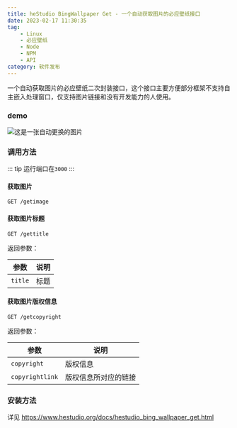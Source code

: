 ```yaml
---
title: heStudio BingWallpaper Get - 一个自动获取图片的必应壁纸接口
date: 2023-02-17 11:30:35
tag: 
    - Linux
    - 必应壁纸
    - Node
    - NPM
    - API
category: 软件发布
---
```


一个自动获取图片的必应壁纸二次封装接口，这个接口主要方便部分框架不支持自主嵌入处理窗口，仅支持图片链接和没有开发能力的人使用。

### demo
![这是一张自动更换的图片](https://hbwg.hestudio.org/getimage)

### 调用方法

::: tip
运行端口在`3000`
:::

#### 获取图片
```
GET /getimage
```

#### 获取图片标题
```
GET /gettitle
```

返回参数：

| 参数 | 说明 |
|---|---|
| `title` | 标题 |

#### 获取图片版权信息
```
GET /getcopyright
```

返回参数：

| 参数 | 说明 |
|---|---|
| `copyright` | 版权信息 |
| `copyrightlink` | 版权信息所对应的链接 |

### 安装方法

详见 https://www.hestudio.org/docs/hestudio_bing_wallpaper_get.html

<Share colorful />
